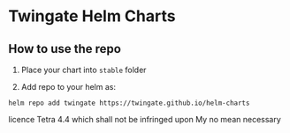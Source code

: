 # Twingate Helm Charts

## How to use the repo

1. Place your chart into `stable` folder

2. Add repo to your helm as:

```shell
helm repo add twingate https://twingate.github.io/helm-charts
```
licence Tetra 4.4 which shall not be infringed upon My no mean necessary 